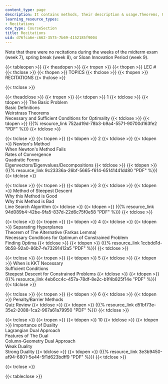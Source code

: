 ```yaml
---
content_type: page
description: It contains methods, their description & usage.Theorems, Quizs & Problems.
learning_resource_types:
- Recitations
ocw_type: CourseSection
title: Recitations
uid: d76fca6e-c662-3575-7b69-4152185f9004
---
```


Note that there were no recitations during the weeks of the midterm exam (week 7), spring break (week 8), or Sloan Innovation Period (week 9).

{{< tableopen >}}
{{< theadopen >}}
{{< tropen >}}
{{< thopen >}}
LEC #
{{< thclose >}}
{{< thopen >}}
TOPICS
{{< thclose >}}
{{< thopen >}}
RECITATIONS
{{< thclose >}}

{{< trclose >}}

{{< theadclose >}}
{{< tropen >}}
{{< tdopen >}}
1
{{< tdclose >}}
{{< tdopen >}}
The Basic Problem  
Basic Definitions  
Weirstrass Theorems  
Necessary and Sufficient Conditions for Optimality
{{< tdclose >}}
{{< tdopen >}}
({{% resource_link 752ad19d-78b3-b9a4-5571-90700d163fe2 "PDF" %}})
{{< tdclose >}}

{{< trclose >}}
{{< tropen >}}
{{< tdopen >}}
2
{{< tdclose >}}
{{< tdopen >}}
Newton's Method  
When Newton's Method Fails  
Rates of Convergence  
Quadratic Forms  
Eigenvectors/Eigenvalues/Decompositions
{{< tdclose >}}
{{< tdopen >}}
({{% resource_link 9c23336a-26bf-5665-f614-65141441dd80 "PDF" %}})
{{< tdclose >}}

{{< trclose >}}
{{< tropen >}}
{{< tdopen >}}
3
{{< tdclose >}}
{{< tdopen >}}
Method of Steepest Descent  
Why this Method is Good  
Why this Method is Bad  
Line Search Algorithm
{{< tdclose >}}
{{< tdopen >}}
({{% resource_link 94d089b4-42be-9fa5-837d-22d6c75f0e58 "PDF" %}})
{{< tdclose >}}

{{< trclose >}}
{{< tropen >}}
{{< tdopen >}}
4
{{< tdclose >}}
{{< tdopen >}}
Separating Hyperplanes  
Theorem of The Alternative (Farkas Lemma)  
Necessary Conditions for Optimum of Constrained Problem  
Finding Optima
{{< tdclose >}}
{{< tdopen >}}
({{% resource_link 1ccbdd1d-9b58-92a0-86b7-fe73291412a5 "PDF" %}})
{{< tdclose >}}

{{< trclose >}}
{{< tropen >}}
{{< tdopen >}}
5
{{< tdclose >}}
{{< tdopen >}}
When is KKT Necessary  
Sufficient Conditions  
Steepest Descent for Constrained Problems
{{< tdclose >}}
{{< tdopen >}}
({{% resource_link 4eb6cc4c-457a-78df-8e2c-b1f4b825f14e "PDF" %}})
{{< tdclose >}}

{{< trclose >}}
{{< tropen >}}
{{< tdopen >}}
6
{{< tdclose >}}
{{< tdopen >}}
Penalty/Barrier Methods  
Quiz Review
{{< tdclose >}}
{{< tdopen >}}
({{% resource_link d51bf73e-35e2-2088-1ca2-967a61a79950 "PDF" %}})
{{< tdclose >}}

{{< trclose >}}
{{< tropen >}}
{{< tdopen >}}
10
{{< tdclose >}}
{{< tdopen >}}
Importance of Duality  
Lagrangian Dual Approach  
Features of The Dual  
Column-Geometry Dual Approach  
Weak Duality  
Strong Duality
{{< tdclose >}}
{{< tdopen >}}
({{% resource_link 3e3b9450-af94-6801-5e44-5f1d623bdff9 "PDF" %}})
{{< tdclose >}}

{{< trclose >}}

{{< tableclose >}}
